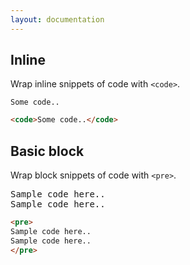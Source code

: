```yaml
---
layout: documentation
---
```


## Inline

Wrap inline snippets of code with `<code>`.

<div class="consola-example">
    <code>Some code..</code>
</div>

```html
<code>Some code..</code>
```


## Basic block

Wrap block snippets of code with `<pre>`.


<div class="consola-example">
<pre class="default-consola">
Sample code here..
Sample code here..
</pre>
</div>

```html
<pre>
Sample code here..
Sample code here..
</pre>
```